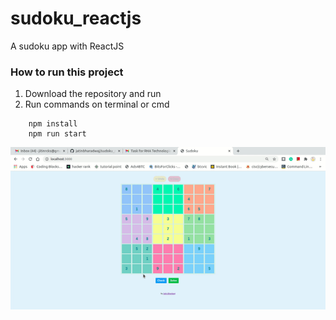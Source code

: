 # sudoku_reactjs
A sudoku app with ReactJS
### How to run this project 
1. Download the repository and run
2. Run commands on terminal or cmd
```npm
    npm install
    npm run start
```

![sudoku.gif](sudoku.gif)
